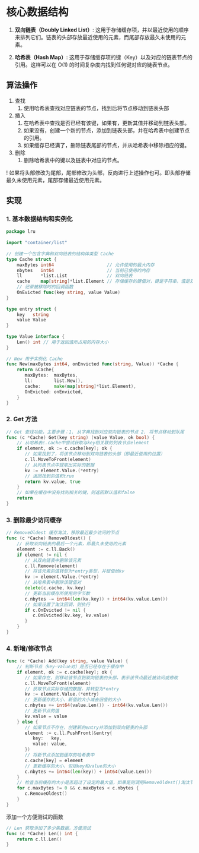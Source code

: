 # 核心数据结构

1. **双向链表（Doubly Linked List）**: 这用于存储缓存项，并以最近使用的顺序来排列它们。链表的头部存放最近使用的元素，而尾部存放最久未使用的元素。
    
2. **哈希表（Hash Map）**: 这用于存储缓存项的键（Key）以及对应的链表节点的引用。这样可以在 O(1) 的时间复杂度内找到任何键对应的链表节点。

## 算法操作
1. 查找
	1. 使用哈希表查找对应链表的节点，找到后将节点移动到链表头部
2. 插入
	1. 在哈希表中查找是否已经有该键，如果有，更新其值并移动到链表头部。
	2. 如果没有，创建一个新的节点，添加到链表头部，并在哈希表中创建节点的引用。
	3. 如果缓存已经满了，删除链表尾部的节点，并从哈希表中移除相应的键。
3. 删除
	1. 删除哈希表中的键以及链表中对应的节点。

! 如果将头部修改为尾部，尾部修改为头部，反向进行上述操作也可。即头部存储最久未使用元素，尾部存储最近使用元素。
## 实现

### 1. 基本数据结构和实例化
```go
package lru  
  
import "container/list"  
  
// 创建一个包含字典和双向链表的结构体类型 Cache  
type Cache struct {  
    maxBytes int64                    // 允许使用的最大内存  
    nbytes   int64                    // 当前已使用的内存  
    ll       *list.List               // 双向链表  
    cache    map[string]*list.Element // 存储缓存的键值对，键是字符串，值是双向链表中对应节点的指针  
    // 记录被移除时的回调函数  
    OnEvicted func(key string, value Value)  
}  
  
type entry struct {  
    key   string  
    value Value  
}  
  
type Value interface {  
    Len() int // 用于返回值所占用的内存大小  
}  
  
// New 用于实例化 Cache  
func New(maxBytes int64, onEnvicted func(string, Value)) *Cache {  
    return &Cache{  
       maxBytes:  maxBytes,  
       ll:        list.New(),  
       cache:     make(map[string]*list.Element),  
       OnEvicted: onEnvicted,  
    }  
}
```

### 2. Get 方法
```go
// Get 查找功能，主要步骤：1. 从字典找到对应双向链表的节点 2. 将节点移动到队尾  
func (c *Cache) Get(key string) (value Value, ok bool) {  
    // 从哈希表c.cache中尝试获取与key相关联的列表节点element  
    if element, ok := c.cache[key]; ok {  
       // 如果找到了，将该节点移动到双向链表的头部（即最近使用的位置）  
       c.ll.MoveToFront(element)  
       // 从列表节点中提取出实际的数据  
       kv := element.Value.(*entry)  
       // 返回找到的值和true  
       return kv.value, true  
    }  
    // 如果在缓存中没有找到相关的键，则返回默认值和false  
    return  
}
```

### 3. 删除最少访问缓存

```go
// RemoveOldest 缓存淘汰，移除最近最少访问的节点  
func (c *Cache) RemoveOldest() {  
    // 获取双向链表的最后一个元素，即最久未使用的元素  
    element := c.ll.Back()  
    if element != nil {  
       // 从双向链表中删除该元素  
       c.ll.Remove(element)  
       // 将该元素的值转型为*entry类型，并赋值给kv  
       kv := element.Value.(*entry)  
       // 从哈希表中删除该键值对  
       delete(c.cache, kv.key)  
       // 更新当前缓存所使用的字节数  
       c.nbytes -= int64(len(kv.key)) + int64(kv.value.Len())  
       // 如果设置了淘汰回调，则执行  
       if c.OnEvicted != nil {  
          c.OnEvicted(kv.key, kv.value)  
       }  
    }  
}
```
### 4. 新增/修改节点
```go
func (c *Cache) Add(key string, value Value) {  
    // 判断节点（key-value对）是否已经存在于缓存中  
    if element, ok := c.cache[key]; ok {  
       // 如果存在，则移动该节点到双向链表的头部，表示该节点最近被访问或修改  
       c.ll.MoveToFront(element)  
       // 获取节点实际存储的数据，并转型为*entry  
       kv := element.Value.(*entry)  
       // 更新缓存的大小，新值的大小减去旧值的大小  
       c.nbytes += int64(value.Len()) - int64(kv.value.Len())  
       // 更新节点的值  
       kv.value = value  
    } else {  
       // 如果节点不存在，创建新的entry并添加到双向链表的头部  
       element := c.ll.PushFront(&entry{  
          key:   key,  
          value: value,  
       })  
       // 将新节点添加到缓存的哈希表中  
       c.cache[key] = element  
       // 更新缓存的大小，包括key和value的大小  
       c.nbytes += int64(len(key)) + int64(value.Len())  
    }  
    // 检查当前缓存的大小是否超过了设定的最大值，如果是则调用RemoveOldest()淘汰节点  
    for c.maxBytes != 0 && c.maxBytes < c.nbytes {  
       c.RemoveOldest()  
    }  
}
```

添加一个方便测试的函数
```go
// Len 获取添加了多少条数据，方便测试  
func (c *Cache) Len() int {  
    return c.ll.Len()  
}
```